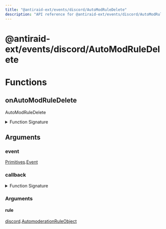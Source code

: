 ```yaml
---
title: "@antiraid-ext/events/discord/AutoModRuleDelete"
description: "API reference for @antiraid-ext/events/discord/AutoModRuleDelete"
---
```


<div id="@antiraid-ext/events/discord/AutoModRuleDelete"></div>

# @antiraid-ext/events/discord/AutoModRuleDelete

<div id="Functions"></div>

# Functions

<div id="onAutoModRuleDelete"></div>

## onAutoModRuleDelete

AutoModRuleDelete

<details>
<summary>Function Signature</summary>

```luau
--- AutoModRuleDelete
function onAutoModRuleDelete(event: Primitives.Event, callback: (rule: discord.AutomoderationRuleObject) -> ()) end
```

</details>

<div id="Arguments"></div>

## Arguments

<div id="event"></div>

### event

[Primitives](#module.Primitives).[Event](#Event)



<div id="callback"></div>

### callback

<details>
<summary>Function Signature</summary>

```luau
callback: (rule: discord.AutomoderationRuleObject) -> ()
```

</details>

<div id="Arguments"></div>

### Arguments

<div id="rule"></div>

#### rule

[discord](#module.discord).[AutomoderationRuleObject](#AutomoderationRuleObject)



